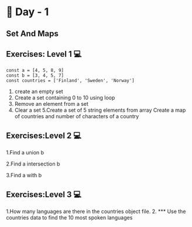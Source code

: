 # 🔖 Day - 1 

## Set And Maps

## Exercises: Level 1  💻

    const a = [4, 5, 8, 9]
    const b = [3, 4, 5, 7]
    const countries = ['Finland', 'Sweden', 'Norway']

  1. create an empty set
  2. Create a set containing 0 to 10 using loop
  3. Remove an element from a set
  4. Clear a set
  5.Create a set of 5 string elements from array
    Create a map of countries and number of characters of a country


## Exercises:Level 2  💻

  1.Find a union b
  
  2.Find a intersection b
  
  3.Find a with b


## Exercises:Level 3  💻

  1.How many languages are there in the countries object file.
  2. *** Use the countries data to find the 10 most spoken languages
